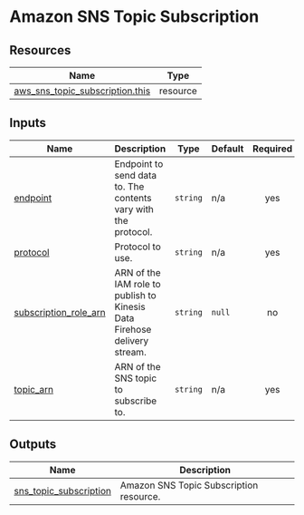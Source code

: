 # Amazon SNS Topic Subscription

## Resources

| Name | Type |
|------|------|
| [aws_sns_topic_subscription.this](https://registry.terraform.io/providers/hashicorp/aws/latest/docs/resources/sns_topic_subscription) | resource |

## Inputs

| Name | Description | Type | Default | Required |
|------|-------------|------|---------|:--------:|
| <a name="input_endpoint"></a> [endpoint](#input\_endpoint) | Endpoint to send data to. The contents vary with the protocol. | `string` | n/a | yes |
| <a name="input_protocol"></a> [protocol](#input\_protocol) | Protocol to use. | `string` | n/a | yes |
| <a name="input_subscription_role_arn"></a> [subscription\_role\_arn](#input\_subscription\_role\_arn) | ARN of the IAM role to publish to Kinesis Data Firehose delivery stream. | `string` | `null` | no |
| <a name="input_topic_arn"></a> [topic\_arn](#input\_topic\_arn) | ARN of the SNS topic to subscribe to. | `string` | n/a | yes |

## Outputs

| Name | Description |
|------|-------------|
| <a name="output_sns_topic_subscription"></a> [sns\_topic\_subscription](#output\_sns\_topic\_subscription) | Amazon SNS Topic Subscription resource. |
